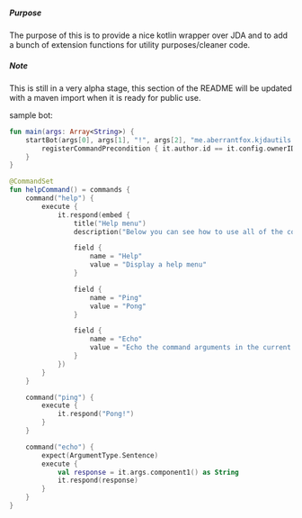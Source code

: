 ##### Purpose
The purpose of this is to provide a nice kotlin wrapper over JDA and to add a bunch of extension functions for utility 
purposes/cleaner code.

##### Note
This is still in a very alpha stage, this section of the README will be updated with a maven import when it is ready 
for public use.

sample bot:
```kotlin
fun main(args: Array<String>) {
    startBot(args[0], args[1], "!", args[2], "me.aberrantfox.kjdautils.examples") {
        registerCommandPrecondition { it.author.id == it.config.ownerID }
    }
}

@CommandSet
fun helpCommand() = commands {
    command("help") {
        execute {
            it.respond(embed {
                title("Help menu")
                description("Below you can see how to use all of the commands in this startBot")

                field {
                    name = "Help"
                    value = "Display a help menu"
                }

                field {
                    name = "Ping"
                    value = "Pong"
                }

                field {
                    name = "Echo"
                    value = "Echo the command arguments in the current channel."
                }
            })
        }
    }

    command("ping") {
        execute {
            it.respond("Pong!")
        }
    }

    command("echo") {
        expect(ArgumentType.Sentence)
        execute {
            val response = it.args.component1() as String
            it.respond(response)
        }
    }
}
```